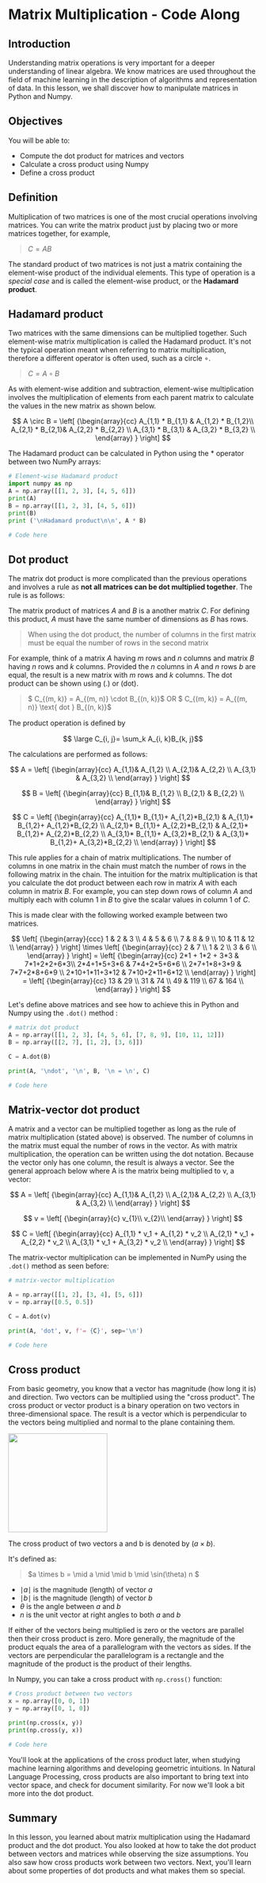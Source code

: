 
# Matrix Multiplication - Code Along

## Introduction
Understanding matrix operations is very important for a deeper understanding of linear algebra. We know matrices are used throughout the field of machine learning in the description of algorithms and representation of data. In this lesson, we shall discover how to manipulate matrices in Python and Numpy.

## Objectives

You will be able to:

- Compute the dot product for matrices and vectors 
- Calculate a cross product using Numpy 
- Define a cross product

## Definition

Multiplication of two matrices is one of the most crucial operations involving matrices. You can write the matrix product just by placing two or more matrices together, for example, 

> $C = AB$

The standard product of two matrices is not just a matrix containing the element-wise product of the individual elements. This type of operation is a _special case_ and is called the element-wise product, or the **Hadamard product**.

## Hadamard product

Two matrices with the same dimensions can be multiplied together. Such element-wise matrix multiplication is called the Hadamard product. It's not the typical operation meant when referring to matrix multiplication, therefore a different operator is often used, such as a circle $\circ$. 
> $C = A \circ B$

As with element-wise addition and subtraction, element-wise multiplication involves the multiplication of elements from each parent matrix to calculate the values in the new matrix as shown below.

$$ A \circ B = 
   \left[ {\begin{array}{cc}
   A_{1,1} * B_{1,1} & A_{1,2} * B_{1,2}\\
   A_{2,1} * B_{2,1}& A_{2,2} * B_{2,2} \\
   A_{3,1} * B_{3,1} & A_{3,2} * B_{3,2} \\
  \end{array} } \right] 
$$

The Hadamard product can be calculated in Python using the $*$ operator between two NumPy arrays: 

```python
# Element-wise Hadamard product
import numpy as np
A = np.array([[1, 2, 3], [4, 5, 6]])
print(A)
B = np.array([[1, 2, 3], [4, 5, 6]])
print(B)
print ('\nHadamard product\n\n', A * B)
```


```python
# Code here
```

## Dot product

The matrix dot product is more complicated than the previous operations and involves a rule as **not all matrices can be dot multiplied together**. The rule is as follows:

The matrix product of matrices $A$ and $B$ is a another matrix $C$. For defining this product, $A$ must have the same number of dimensions as $B$ has rows. 

> When using the dot product, the number of columns in the first matrix must be equal the number of rows in the second matrix 

For example, think of a matrix $A$ having $m$ rows and $n$ columns and matrix $B$ having $n$ rows and $k$ columns. Provided the $n$ columns in $A$ and $n$ rows $b$ are equal, the result is a new matrix with $m$ rows and $k$ columns. The dot product can be shown using (.) or (dot). 

> $ C_{(m, k)} = A_{(m, n)} \cdot B_{(n, k)}$ OR $ C_{(m, k)} = A_{(m, n)} \text{  dot  } B_{(n, k)}$

The product operation is deﬁned by

$$ \large C_{i, j}= \sum_k A_{i, k}B_{k, j}$$


The calculations are performed as follows:


$$ A = 
   \left[ {\begin{array}{cc}
   A_{1,1}& A_{1,2} \\
   A_{2,1}& A_{2,2}  \\
   A_{3,1} & A_{3,2} \\
  \end{array} } \right] 
$$

$$ B = 
   \left[ {\begin{array}{cc}
   B_{1,1}&  B_{1,2} \\
   B_{2,1} & B_{2,2} \\
  \end{array} } \right] 
$$

$$ C = 
  \left[ {\begin{array}{cc}
   A_{1,1}* B_{1,1}+ A_{1,2}*B_{2,1} & A_{1,1}* B_{1,2}+ A_{1,2}*B_{2,2} \\
   A_{2,1}* B_{1,1}+ A_{2,2}*B_{2,1} & A_{2,1}* B_{1,2}+ A_{2,2}*B_{2,2} \\
   A_{3,1}* B_{1,1}+ A_{3,2}*B_{2,1} & A_{3,1}* B_{1,2}+ A_{3,2}*B_{2,2} \\
  \end{array} } \right]
$$


This rule applies for a chain of matrix multiplications.  The number of columns in one matrix in the chain must match the number of rows in the following matrix in the chain. The intuition for the matrix multiplication is that you calculate the dot product between each row in matrix $A$ with each column in matrix $B$. For example, you can step down rows of column $A$ and multiply each with column 1 in $B$ to give the scalar values in column 1 of $C$.

This is made clear with the following worked example between two matrices.


$$
  \left[ {\begin{array}{ccc}
   1 & 2 & 3 \\
   4 & 5 & 6  \\
   7 & 8 & 9 \\
   10 & 11 & 12 \\
  \end{array} } \right] \times
    \left[ {\begin{array}{cc}
   2 & 7 \\
   1 & 2 \\
   3 & 6 \\
  \end{array} } \right] =
   \left[ {\begin{array}{cc}
   2*1 + 1*2 + 3*3  & 7*1+2*2+6*3\\
   2*4+1*5+3*6 & 7*4+2*5+6*6 \\
   2*7+1*8+3*9 & 7*7+2*8+6*9 \\
   2*10+1*11+3*12 & 7*10+2*11+6*12 \\
  \end{array} } \right] =
    \left[ {\begin{array}{cc}
   13 & 29 \\
   31 & 74  \\
   49 & 119 \\
   67 & 164 \\
  \end{array} } \right] 
$$


Let's define above matrices and see how to achieve this in Python and Numpy using the `.dot()` method :

```python
# matrix dot product
A = np.array([[1, 2, 3], [4, 5, 6], [7, 8, 9], [10, 11, 12]])
B = np.array([[2, 7], [1, 2], [3, 6]])

C = A.dot(B)

print(A, '\ndot', '\n', B, '\n = \n', C)
```


```python
# Code here 
```

## Matrix-vector dot product

A matrix and a vector can be multiplied together as long as the rule of matrix multiplication (stated above) is observed. The number of columns in the matrix must equal the number of rows in the vector. As with matrix multiplication, the operation can be written using the dot notation. Because the vector only has one column, the result is always a vector. See the general approach below where A is the matrix being multiplied to v, a vector: 



$$ A = 
   \left[ {\begin{array}{cc}
   A_{1,1}& A_{1,2} \\
   A_{2,1}& A_{2,2}  \\
   A_{3,1} & A_{3,2} \\
  \end{array} } \right] 
$$

$$ v = 
   \left[ {\begin{array}{c}
   v_{1}\\
   v_{2}\\
  \end{array} } \right] 
$$

$$
C = 
  \left[ {\begin{array}{cc}
   A_{1,1} * v_1 + A_{1,2} * v_2 \\
   A_{2,1} * v_1 + A_{2,2} * v_2 \\
   A_{3,1} * v_1 + A_{3,2} * v_2 \\
  \end{array} } \right]
  $$

The matrix-vector multiplication can be implemented in NumPy using the `.dot()` method as seen before: 

```python
# matrix-vector multiplication

A = np.array([[1, 2], [3, 4], [5, 6]])
v = np.array([0.5, 0.5])

C = A.dot(v)

print(A, 'dot', v, f'= {C}', sep='\n')
```


```python
# Code here 


```

## Cross product

From basic geometry, you know that a vector has magnitude (how long it is) and direction. Two vectors can be multiplied using the "cross product". The cross product or vector product is a binary operation on two vectors in three-dimensional space. The result is a vector which is perpendicular to the vectors being multiplied and normal to the plane containing them. 

<img src="images/new_cross.png" width="200">

The cross product of two vectors a and b is denoted by $(a \times b)$. 

It's defined as: 

> $a \times b = \mid a \mid  \mid b \mid \sin(\theta) n $

* $\mid a \mid$  is the magnitude (length) of vector $a$
* $\mid b \mid$  is the magnitude (length) of vector $b$
* $\theta$ is the angle between $a$ and $b$
* $n$ is the unit vector at right angles to both $a$ and $b$

If either of the vectors being multiplied is zero or the vectors are parallel then their cross product is zero. More generally, the magnitude of the product equals the area of a parallelogram with the vectors as sides. If the vectors are perpendicular the parallelogram is a rectangle and the magnitude of the product is the product of their lengths. 

In Numpy, you can take a cross product with `np.cross()` function: 
```python
# Cross product between two vectors
x = np.array([0, 0, 1])
y = np.array([0, 1, 0])

print(np.cross(x, y))
print(np.cross(y, x))
```


```python
# Code here 
```

You'll look at the applications of the cross product later, when studying machine learning algorithms and developing geometric intuitions. In Natural Language Processing, cross products are also important to bring text into vector space, and check for document similarity. For now we'll look a bit more into the dot product.

## Summary 

In this lesson, you learned about matrix multiplication using the Hadamard product and the dot product. You also looked at how to take the dot product between vectors and matrices while observing the size assumptions. You also saw how cross products work between two vectors. Next, you'll learn about some properties of dot products and what makes them so special. 
